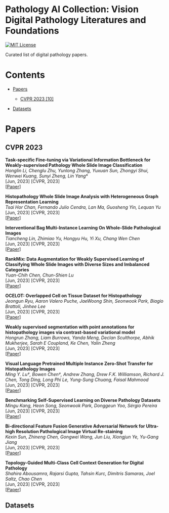 # Pathology AI Collection: Vision Digital Pathology Literatures and Foundations

[![MIT License](https://img.shields.io/badge/license-MIT-green.svg)](https://opensource.org/licenses/MIT) 

Curated list of digital pathology papers.



# Contents
<!-- - [Pathology AI](#pathology) -->
- [Papers](#papers)
  - [CVPR 2023 [10]](#cvpr-2023)

- [Datasets](#datasets)
  <!-- - [Abdomen](#abdomen) -->

# Papers

## CVPR 2023

**Task-specific Fine-tuning via Variational Information Bottleneck for Weakly-supervised Pathology Whole Slide Image Classification** \
*Honglin Li, Chenglu Zhu, Yunlong Zhang, Yuxuan Sun, Zhongyi Shui, Wenwei Kuang, Sunyi Zheng, Lin Yang** \
[Jun, 2023] [CVPR, 2023] \
[[Paper](https://openaccess.thecvf.com/content/CVPR2023/papers/Li_Task-Specific_Fine-Tuning_via_Variational_Information_Bottleneck_for_Weakly-Supervised_Pathology_Whole_CVPR_2023_paper.pdf)] 

**Histopathology Whole Slide Image Analysis with Heterogeneous Graph Representation Learning** \
*Tsai Hor Chan, Fernando Julio Cendra, Lan Ma, Guosheng Yin, Lequan Yu* \
[Jun, 2023] [CVPR, 2023] \
[[Paper](https://openaccess.thecvf.com/content/CVPR2023/papers/Chan_Histopathology_Whole_Slide_Image_Analysis_With_Heterogeneous_Graph_Representation_Learning_CVPR_2023_paper.pdf)] 

**Interventional Bag Multi-Instance Learning On Whole-Slide Pathological Images** \
*Tiancheng Lin, Zhimiao Yu, Hongyu Hu, Yi Xu, Chang Wen Chen* \
[Jun, 2023] [CVPR, 2023] \
[[Paper](https://openaccess.thecvf.com/content/CVPR2023/papers/Lin_Interventional_Bag_Multi-Instance_Learning_on_Whole-Slide_Pathological_Images_CVPR_2023_paper.pdf)] 

**RankMix: Data Augmentation for Weakly Supervised Learning of Classifying Whole Slide Images with Diverse Sizes and Imbalanced Categories** \
*Yuan-Chih Chen, Chun-Shien Lu* \
[Jun, 2023] [CVPR, 2023] \
[[Paper](https://openaccess.thecvf.com/content/CVPR2023/papers/Chen_RankMix_Data_Augmentation_for_Weakly_Supervised_Learning_of_Classifying_Whole_CVPR_2023_paper.pdf)] 

**OCELOT: Overlapped Cell on Tissue Dataset for Histopathology** \
*Jeongun Ryu, Aaron Valero Puche, JaeWoong Shin, Seonwook Park, Biagio Brattoli, Jinhee Lee* \
[Jun, 2023] [CVPR, 2023] \
[[Paper](https://openaccess.thecvf.com/content/CVPR2023/papers/Ryu_OCELOT_Overlapped_Cell_on_Tissue_Dataset_for_Histopathology_CVPR_2023_paper.pdf)]

**Weakly supervised segmentation with point annotations for histopathology images via contrast-based variational model** \
*Hongrun Zhang, Liam Burrows, Yanda Meng, Declan Sculthorpe, Abhik Mukherjee, Sarah E Coupland, Ke Chen, Yalin Zheng* \
[Jun, 2023] [CVPR, 2023] \
[[Paper](https://openaccess.thecvf.com/content/CVPR2023/papers/Zhang_Weakly_Supervised_Segmentation_With_Point_Annotations_for_Histopathology_Images_via_CVPR_2023_paper.pdf)]

**Visual Language Pretrained Multiple Instance Zero-Shot Transfer for Histopathology Images** \
*Ming Y. Lu†, Bowen Chen†, Andrew Zhang, Drew F.K. Williamson, Richard J. Chen, Tong Ding, Long Phi Le, Yung-Sung Chuang, Faisal Mahmood* \
[Jun, 2023] [CVPR, 2023] \
[[Paper](https://openaccess.thecvf.com/content/CVPR2023/papers/Lu_Visual_Language_Pretrained_Multiple_Instance_Zero-Shot_Transfer_for_Histopathology_Images_CVPR_2023_paper.pdf)]

**Benchmarking Self-Supervised Learning on Diverse Pathology Datasets** \
*Mingu Kang, Heon Song, Seonwook Park, Donggeun Yoo, Sérgio Pereira* \
[Jun, 2023] [CVPR, 2023] \
[[Paper](https://openaccess.thecvf.com/content/CVPR2023/papers/Kang_Benchmarking_Self-Supervised_Learning_on_Diverse_Pathology_Datasets_CVPR_2023_paper.pdf)]

**Bi-directional Feature Fusion Generative Adversarial Network for Ultra-high Resolution Pathological Image Virtual Re-staining** \
*Kexin Sun, Zhineng Chen, Gongwei Wang, Jun Liu, Xiongjun Ye, Yu-Gang Jiang* \
[Jun, 2023] [CVPR, 2023] \
[[Paper](https://openaccess.thecvf.com/content/CVPR2023/papers/Sun_Bi-Directional_Feature_Fusion_Generative_Adversarial_Network_for_Ultra-High_Resolution_Pathological_CVPR_2023_paper.pdf)]

**Topology-Guided Multi-Class Cell Context Generation for Digital Pathology** \
*Shahira Abousamra, Rajarsi Gupta, Tahsin Kurc, Dimitris Samaras, Joel Saltz, Chao Chen* \
[Jun, 2023] [CVPR, 2023] \
[[Paper](https://openaccess.thecvf.com/content/CVPR2023/papers/Abousamra_Topology-Guided_Multi-Class_Cell_Context_Generation_for_Digital_Pathology_CVPR_2023_paper.pdf)]

## Datasets

 
<!-- 
## Vertebrae
 - [Large Scale Vertebrae Segmentation Challenge (VerSe)](https://github.com/anjany/verse) [CT]
 - [CTSpine1K](https://github.com/MIRACLE-Center/CTSpine1K) [[Paper](https://arxiv.org/abs/2105.14711)] [CT]
 
## Total Body
 - [Totalsegmentator](https://zenodo.org/record/6802614) [CT] -->
 


